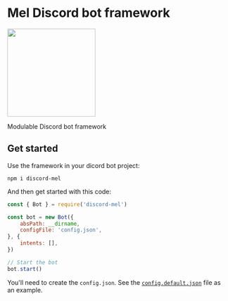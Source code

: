 # Mel Discord bot framework

<img src="https://discordapp.com/assets/e4923594e694a21542a489471ecffa50.svg" width="200" />

Modulable Discord bot framework

## Get started

Use the framework in your dicord bot project:
```
npm i discord-mel
```

And then get started with this code:
```js
const { Bot } = require('discord-mel')

const bot = new Bot({
	absPath: __dirname,
	configFile: 'config.json',
}, {
	intents: [],
})

// Start the bot
bot.start()
```

You'll need to create the `config.json`.
See the [`config.default.json`](config.default.json) file as an example.
